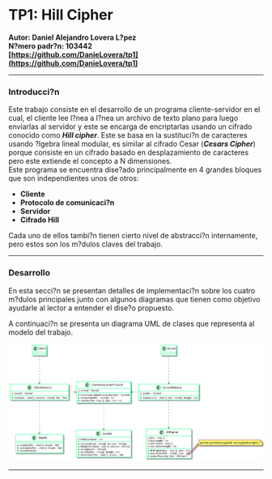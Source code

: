 # TP1: Hill Cipher #
**Autor: Daniel Alejandro Lovera L?pez**  
**N?mero padr?n: 103442**  
**[https://github.com/DanieLovera/tp1](https://github.com/DanieLovera/tp1)**  

---
### Introducci?n ###  
Este trabajo consiste en el desarrollo de un programa cliente-servidor  en el cual, el cliente lee l?nea a l?nea un archivo de texto plano para luego enviarlas al servidor y este se encarga de encriptarlas usando un cifrado conocido como ***Hill cipher***. Este se basa en la sustituci?n de caracteres usando ?lgebra lineal modular, es similar al cifrado Cesar (***Cesars Cipher***) porque consiste en un cifrado basado en desplazamiento de caracteres pero este  extiende el concepto a N dimensiones.  
Este programa se encuentra dise?ado principalmente en 4 grandes bloques que son independientes unos de otros:  
  
- **Cliente**  
- **Protocolo de comunicaci?n**  
- **Servidor**  
- **Cifrado Hill**  
  
Cada uno de ellos tambi?n tienen cierto nivel de abstracci?n internamente, pero estos son los m?dulos claves del trabajo.  

---
### Desarrollo ###  
  
En esta secci?n se presentan detalles de implementaci?n sobre los cuatro m?dulos principales junto con algunos diagramas que tienen como objetivo ayudarle al lector a entender el dise?o propuesto.  
  
A continuaci?n se presenta un diagrama UML de clases que representa al modelo del trabajo.  
  
![Diagrama de clases](./images/diagrama_01.png)

---

